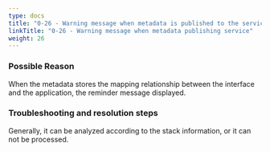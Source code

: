 ```yaml
---
type: docs
title: "0-26 - Warning message when metadata is published to the service"
linkTitle: "0-26 - Warning message when metadata publishing service"
weight: 26
---
```


### Possible Reason

When the metadata stores the mapping relationship between the interface and the application, the reminder message displayed.

### Troubleshooting and resolution steps

Generally, it can be analyzed according to the stack information, or it can not be processed.

<p style="margin-top: 3rem;"> </p>